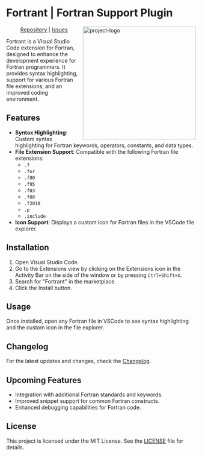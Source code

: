 # Fortrant | Fortran Support Plugin

<img 
    src="https://github.com/IsMoreiraKt/fortrant/blob/main/resources/icons/fortran-icon.png" 
    alt="project-logo" 
    width="300px" 
    align="right"
/>

<p align="center">
    <a href="https://github.com/IsMoreiraKt/fortrant">Repository</a> |
    <a href="https://github.com/IsMoreiraKt/fortrant/issues">Issues</a>
</p>

Fortrant is a Visual Studio Code extension for Fortran, designed to enhance the development experience for Fortran programmers. It provides syntax highlighting, support for various Fortran file extensions, and an improved coding environment.


## Features
- **Syntax Highlighting**: Custom syntax highlighting for Fortran keywords, operators, constants, and data types.
- **File Extension Support**: Compatible with the following Fortran file extensions:
  - `.f`
  - `.for`
  - `.f90`
  - `.f95`
  - `.f03`
  - `.f08`
  - `.f2018`
  - `.p`
  - `.include`
- **Icon Support**: Displays a custom icon for Fortran files in the VSCode file explorer.


## Installation
1. Open Visual Studio Code.
2. Go to the Extensions view by clicking on the Extensions icon in the Activity Bar on the side of the window or by pressing `Ctrl+Shift+X`.
3. Search for "Fortrant" in the marketplace.
4. Click the Install button.


## Usage
Once installed, open any Fortran file in VSCode to see syntax highlighting and the custom icon in the file explorer. 


## Changelog
For the latest updates and changes, check the [Changelog](https://github.com/IsMoreiraKt/fortrant/blob/main/CHANGELOG.md).


## Upcoming Features
- Integration with additional Fortran standards and keywords.
- Improved snippet support for common Fortran constructs.
- Enhanced debugging capabilities for Fortran code.


## License
This project is licensed under the MIT License. See the [LICENSE](https://github.com/IsMoreiraKt/fortrant/blob/main/LICENSE) file for details.